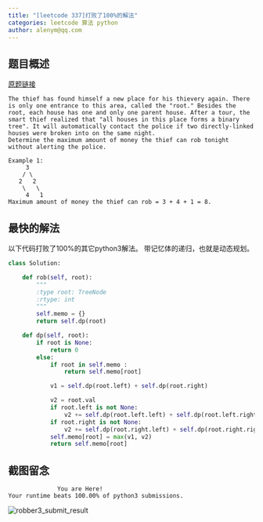 ```yaml
---
title: "[leetcode 337]打败了100%的解法"
categories: leetcode 算法 python
author: alenym@qq.com
---
```


## <a name="hh0"></a> 题目概述 ##





[原题链接](https://leetcode.com/problems/house-robber-iii/description/)

    The thief has found himself a new place for his thievery again. There is only one entrance to this area, called the "root." Besides the root, each house has one and only one parent house. After a tour, the smart thief realized that "all houses in this place forms a binary tree". It will automatically contact the police if two directly-linked houses were broken into on the same night.
    Determine the maximum amount of money the thief can rob tonight without alerting the police.
```
Example 1:
     3
    / \
   2   2
    \   \ 
     4   1
Maximum amount of money the thief can rob = 3 + 4 + 1 = 8.
```

## <a name="hh1"></a> 最快的解法 ##







以下代码打败了100%的其它python3解法。
带记忆体的递归，也就是动态规划。

```python
class Solution:

    def rob(self, root):
        """
        :type root: TreeNode
        :rtype: int
        """
        self.memo = {}
        return self.dp(root)

    def dp(self, root):
        if root is None:
            return 0
        else:
            if root in self.memo :
                return self.memo[root]

            v1 = self.dp(root.left) + self.dp(root.right)

            v2 = root.val
            if root.left is not None:
                v2 += self.dp(root.left.left) + self.dp(root.left.right)
            if root.right is not None:
                v2 += self.dp(root.right.left) + self.dp(root.right.right)
            self.memo[root] = max(v1, v2)
            return self.memo[root]
```



## <a name="hh2"></a> 截图留念 ##

```
              You are Here!
Your runtime beats 100.00% of python3 submissions.
```
![robber3_submit_result](/images/2018-2-24.png)

